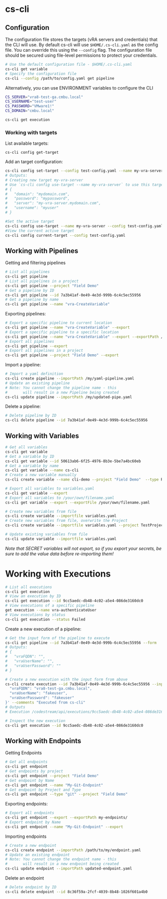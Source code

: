 # cs-cli

## Configuration

The configuration file stores the targets (vRA servers and credentials) that the CLI will use. By default cs-cli will use `$HOME/.cs-cli.yaml` as the config file. You can override this using the `--config` flag. The configuration file should be secured using file-level permissions to protect your credentials. 

```bash
# Use the default configuration file - $HOME/.cs-cli.yaml
cs-cli get variable
# Specify the configuration file
cs-cli --config /path/to/config.yaml get pipeline
```

Alternatively, you can use ENVIRONMENT variables to configure the CLI
```bash
CS_SERVER="vra8-test-ga.cmbu.local"
CS_USERNAME="test-user"
CS_PASSWORD="VMware1!"
CS_DOMAIN="cmbu.local"

cs-cli get execution
```

### Working with targets

List available targets:
```
cs-cli config get-target
```

Add an target configuration:
```bash
cs-cli config set-target --config test-config.yaml --name my-vra-server --password mypassword --username myuser --domain mydomain.com --server my-vra-server.mydomain.com
# Outputs:
# Creating new target my-vra-server
# Use `cs-cli config use-target --name my-vra-server` to use this target
# {
#   "domain": "mydomain.com",
#   "password": "mypassword",
#   "server": "my-vra-server.mydomain.com",
#   "username": "myuser"
# }
```

```bash
#Set the active target
cs-cli config use-target --name my-vra-server --config test-config.yaml
#View the current active target
cs-cli config current-target --config test-config.yaml
```

## Working with Pipelines

Getting and filtering pipelines
```bash
# List all pipelines
cs-cli get pipeline
# List all pipelines in a project
cs-cli get pipeline --project "Field Demo"
# Get a pipeline by ID
cs-cli get pipeline --id 7a3b41af-0e49-4e3d-999b-6c4c5ec55956
# Get a pipeline by name
cs-cli get pipeline --name "vra-CreateVariable"
```

Exporting pipelines:
```bash
# Export a specific pipeline to current location
cs-cli get pipeline --name "vra-CreateVariable" --export
# Export a specific pipeline to a specific location
cs-cli get pipeline --name "vra-CreateVariable" --export --exportPath /path/to/my/folder
# Export all pipelines
cs-cli get pipeline --export
# Export all pipelines in a project
cs-cli get pipeline --project "Field Demo" --export
```

Import a pipeline:
```bash
# Import a yaml definition
cs-cli create pipeline --importPath /my/yaml-pipeline.yaml
# Update an existing pipeline
# Note: You cannot change the pipeline name - this
#       will result in a new Pipeline being created
cs-cli update pipeline --importPath /my/updated-pipe.yaml
```


Delete a pipeline:
```bash
# Delete pipeline by ID
cs-cli delete pipeline --id 7a3b41af-0e49-4e3d-999b-6c4c5ec55956
```

## Working with Variables

```bash
# Get all variables
cs-cli get variable
# Get a variable by ID
cs-cli get variable --id 50613ab6-6f25-4976-8b3e-5be7a4bc60eb
# Get a variable by name
cs-cli get variable --name cs-cli
# Create a new variable manually
cs-cli create variable --name cli-demo --project "Field Demo"  --type REGULAR --value "New variable..." --description "Now from the CLI\!"

# Export all variables to variables.yaml
cs-cli get variable --export
# Export all variables to /your/own/filename.yaml
cs-cli get variable --export --exportFile /your/own/filename.yaml

# Create new variables from file
cs-cli create variable --importfile variables.yaml
# Create new variables from file, overwrite the Project
cs-cli create variable --importfile variables.yaml --project TestProject

# Update existing variables from file
cs-cli update variable --importfile variables.yaml
```
*Note that SECRET variables will not export, so if you export your secrets, be sure to add the value data before re-importing them!*
# Working with Executions

```bash
# List all executions
cs-cli get execution
# View an execution by ID
cs-cli get execution --id 9cc5aedc-db48-4c02-a5e4-086de3160dc0
# View executions of a specific pipeline
get execution --name vra-authenticateUser
# View executions by status
cs-cli get execution --status Failed
```

Create a new execution of a pipeline:
```bash
# Get the input form of the pipeline to execute
cs-cli get pipeline --id 7a3b41af-0e49-4e3d-999b-6c4c5ec55956 --form
# Outputs:
# {
#   "vraFQDN": "",
#   "vraUserName": "",
#   "vraUserPassword": ""
# }

# Create a new execution with the input form from above
cs-cli create execution --id 7a3b41af-0e49-4e3d-999b-6c4c5ec55956 --inputs '{
  "vraFQDN": "vra8-test-ga.cmbu.local",
  "vraUserName": "fakeuser",
  "vraUserPassword": "fakeuser"
}' --comments "Executed from cs-cli"
# Outputs
# Execution /codestream/api/executions/9cc5aedc-db48-4c02-a5e4-086de3160dc0 created

# Inspect the new execution
cs-cli get execution --id 9cc5aedc-db48-4c02-a5e4-086de3160dc0
```



## Working with Endpoints
Getting Endpoints
```bash
# Get all endpoints
cs-cli get endpoint
# Get endpoints by project
cs-cli get endpoint --project "Field Demo"
# Get endpoint by Name
cs-cli get endpoint --name "My-Git-Endpoint"
# Get endpoint by Project and Type
cs-cli get endpoint --type "git" --project "Field Demo"
```

Exporting endpoints:
```bash
# Export all endpoints
cs-cli get endpoint --export --exportPath my-endpoints/
# Export endpoint by Name
cs-cli get endpoint --name "My-Git-Endpoint" --export
```

Importing endpoints
```bash
# Create a new endpoint
cs-cli create endpoint --importPath /path/to/my/endpoint.yaml
# Update an existing endpoint
# Note: You cannot change the endpoint name - this
#       will result in a new endpoint being created
cs-cli update endpoint --importPath updated-endpoint.yaml
```

Delete an endpoint
```bash
# Delete endpoint by ID
cs-cli delete endpoint --id 8c36f59a-2fcf-4039-8b48-1026f601a4b0
```
